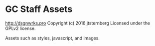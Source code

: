 # GC Staff Assets #
http://dsgnwrks.pro
Copyright (c) 2016 jtsternberg
Licensed under the GPLv2 license.

Assets such as styles, javascript, and images.